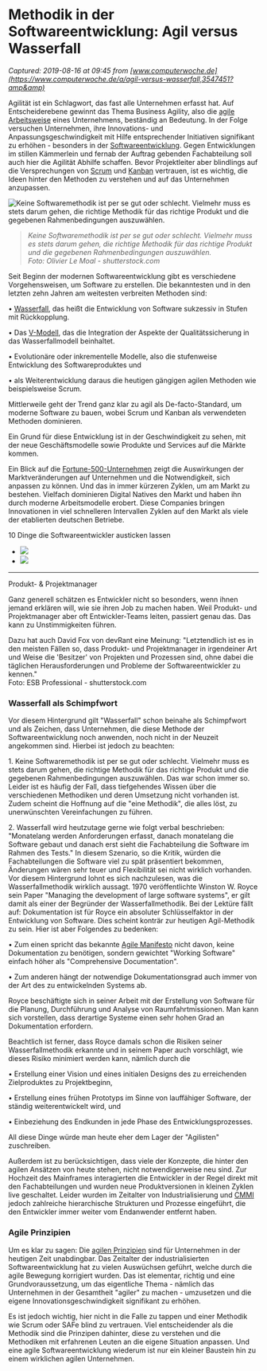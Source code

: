 # Methodik in der Softwareentwicklung: Agil versus Wasserfall

_Captured: 2019-08-16 at 09:45 from [www.computerwoche.de](https://www.computerwoche.de/a/agil-versus-wasserfall,3547451?amp&amp)_

Agilität ist ein Schlagwort, das fast alle Unternehmen erfasst hat. Auf Entscheiderebene gewinnt das Thema Business Agility, also die [agile Arbeitsweise](https://www.computerwoche.de/a/erfolgsfaktoren-fuer-die-agile-transformation,3544794) eines Unternehmens, beständig an Bedeutung. In der Folge versuchen Unternehmen, ihre Innovations- und Anpassungsgeschwindigkeit mit Hilfe entsprechender Initiativen signifikant zu erhöhen - besonders in der [Softwareentwicklung](https://www.computerwoche.de/a/so-werden-teams-agil,3331222). Gegen Entwicklungen im stillen Kämmerlein und fernab der Auftrag gebenden Fachabteilung soll auch hier die Agilität Abhilfe schaffen. Bevor Projektleiter aber blindlings auf die Versprechungen von [Scrum](https://de.wikipedia.org/wiki/Scrum) und [Kanban](https://de.wikipedia.org/wiki/Kanban_\(Softwareentwicklung\)) vertrauen, ist es wichtig, die Ideen hinter den Methoden zu verstehen und auf das Unternehmen anzupassen.

![Keine Softwaremethodik ist per se gut oder schlecht. Vielmehr muss es stets darum gehen, die richtige Methodik für das richtige Produkt und die gegebenen Rahmenbedingungen auszuwählen. ](//images.computerwoche.de/bdb/3280997/738x415_f5f5f5.jpg)

> _Keine Softwaremethodik ist per se gut oder schlecht. Vielmehr muss es stets darum gehen, die richtige Methodik für das richtige Produkt und die gegebenen Rahmenbedingungen auszuwählen.   
Foto: Olivier Le Moal - shutterstock.com_

Seit Beginn der modernen Softwareentwicklung gibt es verschiedene Vorgehensweisen, um Software zu erstellen. Die bekanntesten und in den letzten zehn Jahren am weitesten verbreiten Methoden sind: 

• [Wasserfall](https://de.wikipedia.org/wiki/Wasserfallmodell), das heißt die Entwicklung von Software sukzessiv in Stufen mit Rückkopplung. 

• Das [V-Modell](https://de.wikipedia.org/wiki/V-Modell), das die Integration der Aspekte der Qualitätssicherung in das Wasserfallmodell beinhaltet. 

• Evolutionäre oder inkrementelle Modelle, also die stufenweise Entwicklung des Softwareproduktes und 

• als Weiterentwicklung daraus die heutigen gängigen agilen Methoden wie beispielsweise Scrum.

Mittlerweile geht der Trend ganz klar zu agil als De-facto-Standard, um moderne Software zu bauen, wobei Scrum und Kanban als verwendeten Methoden dominieren. 

Ein Grund für diese Entwicklung ist in der Geschwindigkeit zu sehen, mit der neue Geschäftsmodelle sowie Produkte und Services auf die Märkte kommen.

Ein Blick auf die [Fortune-500-Unternehmen](https://de.wikipedia.org/wiki/Fortune_500) zeigt die Auswirkungen der Marktveränderungen auf Unternehmen und die Notwendigkeit, sich anpassen zu können. Und das in immer kürzeren Zyklen, um am Markt zu bestehen. Vielfach dominieren Digital Natives den Markt und haben ihn durch moderne Arbeitsmodelle erobert. Diese Companies bringen Innovationen in viel schnelleren Intervallen Zyklen auf den Markt als viele der etablierten deutschen Betriebe.

10 Dinge die Softwareentwickler austicken lassen

  * ![](//images.computerwoche.de/bdb/2679051/640x360.png)
  * ![](//images.computerwoche.de/bdb/2679049/640x360.png)
____

Produkt- & Projektmanager

Ganz generell schätzen es Entwickler nicht so besonders, wenn ihnen jemand erklären will, wie sie ihren Job zu machen haben. Weil Produkt- und Projektmanager aber oft Entwickler-Teams leiten, passiert genau das. Das kann zu Unstimmigkeiten führen.   
  
Dazu hat auch David Fox von devRant eine Meinung: "Letztendlich ist es in den meisten Fällen so, dass Produkt- und Projektmanager in irgendeiner Art und Weise die 'Besitzer' von Projekten und Prozessen sind, ohne dabei die täglichen Herausforderungen und Probleme der Softwareentwickler zu kennen."  
Foto: ESB Professional - shutterstock.com

### Wasserfall als Schimpfwort

Vor diesem Hintergrund gilt "Wasserfall" schon beinahe als Schimpfwort und als Zeichen, dass Unternehmen, die diese Methode der Softwareentwicklung noch anwenden, noch nicht in der Neuzeit angekommen sind. Hierbei ist jedoch zu beachten:

1\. Keine Softwaremethodik ist per se gut oder schlecht. Vielmehr muss es stets darum gehen, die richtige Methodik für das richtige Produkt und die gegebenen Rahmenbedingungen auszuwählen. Das war schon immer so. Leider ist es häufig der Fall, dass tiefgehendes Wissen über die verschiedenen Methodiken und deren Umsetzung nicht vorhanden ist. Zudem scheint die Hoffnung auf die "eine Methodik", die alles löst, zu unerwünschten Vereinfachungen zu führen.

2\. Wasserfall wird heutzutage gerne wie folgt verbal beschrieben: "Monatelang werden Anforderungen erfasst, danach monatelang die Software gebaut und danach erst sieht die Fachabteilung die Software im Rahmen des Tests." In diesem Szenario, so die Kritik, würden die Fachabteilungen die Software viel zu spät präsentiert bekommen, Änderungen wären sehr teuer und Flexibilität sei nicht wirklich vorhanden. Vor diesem Hintergrund lohnt es sich nachzulesen, was die Wasserfallmethodik wirklich aussagt. 1970 veröffentlichte Winston W. Royce sein Paper "Managing the development of large software systems", er gilt damit als einer der Begründer der Wasserfallmethodik. Bei der Lektüre fällt auf: Dokumentation ist für Royce ein absoluter Schlüsselfaktor in der Entwicklung von Software. Dies scheint konträr zur heutigen Agil-Methodik zu sein. Hier ist aber Folgendes zu bedenken: 

• Zum einen spricht das bekannte [Agile Manifesto](https://www.computerwoche.de/a/streit-zwischen-scrum-mastern-und-programmierern,3547202) nicht davon, keine Dokumentation zu benötigen, sondern gewichtet "Working Software" einfach höher als "Comprehensive Documentation". 

• Zum anderen hängt der notwendige Dokumentationsgrad auch immer von der Art des zu entwickelnden Systems ab. 

Royce beschäftigte sich in seiner Arbeit mit der Erstellung von Software für die Planung, Durchführung und Analyse von Raumfahrtmissionen. Man kann sich vorstellen, dass derartige Systeme einen sehr hohen Grad an Dokumentation erfordern.

Beachtlich ist ferner, dass Royce damals schon die Risiken seiner Wasserfallmethodik erkannte und in seinem Paper auch vorschlägt, wie dieses Risiko minimiert werden kann, nämlich durch die

• Erstellung einer Vision und eines initialen Designs des zu erreichenden Zielproduktes zu Projektbeginn,

• Erstellung eines frühen Prototyps im Sinne von lauffähiger Software, der ständig weiterentwickelt wird, und

• Einbeziehung des Endkunden in jede Phase des Entwicklungsprozesses. 

All diese Dinge würde man heute eher dem Lager der "Agilisten" zuschreiben.

Außerdem ist zu berücksichtigen, dass viele der Konzepte, die hinter den agilen Ansätzen von heute stehen, nicht notwendigerweise neu sind. Zur Hochzeit des Mainframes interagierten die Entwickler in der Regel direkt mit den Fachabteilungen und wurden neue Produktversionen in kleinen Zyklen live geschaltet. Leider wurden im Zeitalter von Industrialisierung und [CMMI](https://de.wikipedia.org/wiki/Capability_Maturity_Model_Integration) jedoch zahlreiche hierarchische Strukturen und Prozesse eingeführt, die den Entwickler immer weiter vom Endanwender entfernt haben.

### Agile Prinzipien

Um es klar zu sagen: Die [agilen Prinzipien](https://www.computerwoche.de/a/die-essenz-der-software-entwicklung,3545099) sind für Unternehmen in der heutigen Zeit unabdingbar. Das Zeitalter der industrialisierten Softwareentwicklung hat zu vielen Auswüchsen geführt, welche durch die agile Bewegung korrigiert wurden. Das ist elementar, richtig und eine Grundvoraussetzung, um das eigentliche Thema - nämlich das Unternehmen in der Gesamtheit "agiler" zu machen - umzusetzen und die eigene Innovationsgeschwindigkeit signifikant zu erhöhen. 

Es ist jedoch wichtig, hier nicht in die Falle zu tappen und einer Methodik wie Scrum oder SAFe blind zu vertrauen. Viel entscheidender als die Methodik sind die Prinzipen dahinter, diese zu verstehen und die Methodiken mit erfahrenen Leuten an die eigene Situation anpassen. Und eine agile Softwareentwicklung wiederum ist nur ein kleiner Baustein hin zu einem wirklichen agilen Unternehmen.
